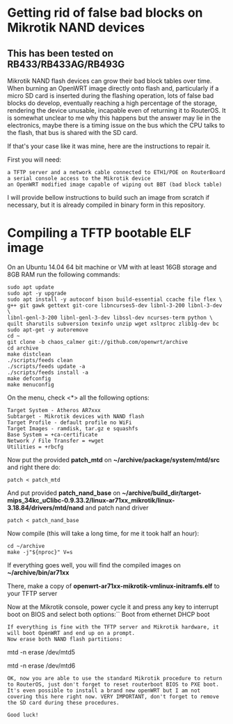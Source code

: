# Getting rid of false bad blocks on Mikrotik NAND devices
## This has been tested on RB433/RB433AG/RB493G

Mikrotik NAND flash devices can grow their bad block tables over time.
When burning an OpenWRT image directly onto flash and, particularly if a micro SD card is inserted during the flashing operation, lots of false bad blocks do develop, eventually reaching a high percentage of the storage, rendering the device unusable, incapable even of returning it to RouterOS. It is somewhat unclear to me why this happens but the answer may lie in the electronics, maybe there is a timing issue on the bus which the CPU talks to the flash, that bus is shared with the SD card.

If that's your case like it was mine, here are the instructions to repair it.

First you will need:
```
a TFTP server and a network cable connected to ETH1/POE on RouterBoard
a serial console access to the Mikrotik device
an OpenWRT modified image capable of wiping out BBT (bad block table)
```

I will provide bellow instructions to build such an image from scratch if necessary, but it is already compiled in binary form in this repository.

# Compiling a TFTP bootable ELF image
On an Ubuntu 14.04 64 bit machine or VM with at least 16GB storage and 8GB RAM run the following commands:
```
sudo apt update 
sudo apt -y upgrade
sudo apt install -y autoconf bison build-essential ccache file flex \
g++ git gawk gettext git-core libncurses5-dev libnl-3-200 libnl-3-dev \
libnl-genl-3-200 libnl-genl-3-dev libssl-dev ncurses-term python \
quilt sharutils subversion texinfo unzip wget xsltproc zlib1g-dev bc
sudo apt-get -y autoremove
cd ~
git clone -b chaos_calmer git://github.com/openwrt/archive
cd archive
make distclean
./scripts/feeds clean
./scripts/feeds update -a
./scripts/feeds install -a
make defconfig
make menuconfig
```
On the menu, check <*> all the following options:
```
Target System - Atheros AR7xxx
Subtarget - Mikrotik devices with NAND flash
Target Profile - default profile no WiFi
Target Images - ramdisk, tar.gz e squashfs
Base System = +ca-certificate
Network / File Transfer = +wget
Utilities = +rbcfg
```
Now put the provided **patch_mtd** on **~/archive/package/system/mtd/src** and right there do:
```
patch < patch_mtd
```
And put provided **patch_nand_base** on **~/archive/build_dir/target-mips_34kc_uClibc-0.9.33.2/linux-ar71xx_mikrotik/linux-3.18.84/drivers/mtd/nand** and patch nand driver
```
patch < patch_nand_base
```

Now compile (this will take a long time, for me it took half an hour):
```
cd ~/archive 
make -j"${nproc}" V=s
```
If everything goes well, you will find the compiled images on **~/archive/bin/ar71xx**

There, make a copy of **openwrt-ar71xx-mikrotik-vmlinux-initramfs.elf** to your TFTP server

Now at the Mikrotik console, power cycle it and press any key to interrupt boot on BIOS and select both options:``
Boot from ethernet
DHCP boot
```
If everything is fine with the TFTP server and Mikrotik hardware, it will boot OpenWRT and end up on a prompt.
Now erase both NAND flash partitions:
```
mtd -n erase /dev/mtd5

mtd -n erase /dev/mtd6
```
OK, now you are able to use the standard Mikrotik procedure to return to RouterOS, just don't forget to reset routerboot BIOS to PXE boot. It's even possible to install a brand new openWRT but I am not covering this here right now. VERY IMPORTANT, don't forget to remove the SD card during these procedures.

Good luck!
